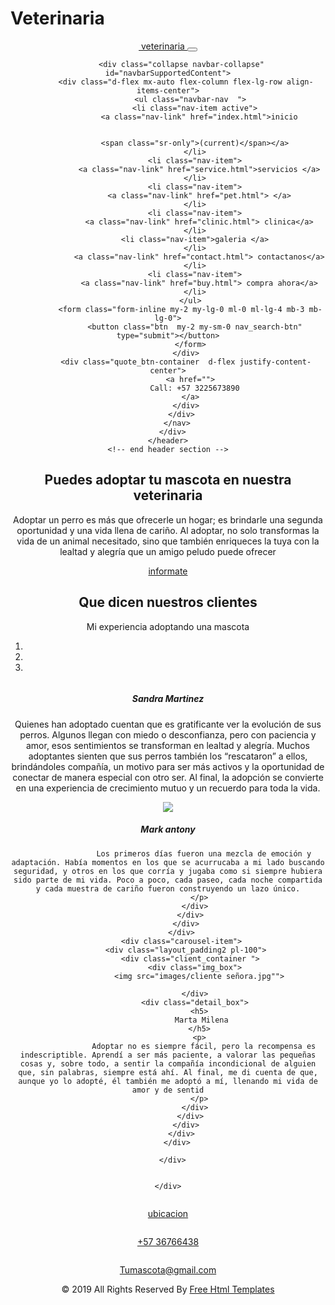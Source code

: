 # Veterinaria
<!DOCTYPE html>
<html>

<head>
  <!-- Basic -->
  <meta charset="utf-8" />
  <meta http-equiv="X-UA-Compatible" content="IE=edge" />
  <!-- Mobile Metas -->
  <meta name="viewport" content="width=device-width, initial-scale=1, shrink-to-fit=no" />
  <!-- Site Metas -->
  <meta name="keywords" content="" />
  <meta name="description" content="" />
  <meta name="author" content="" />

  <title>veterinaria</title>

  <!-- slider stylesheet -->
  <link rel="stylesheet" type="text/css"
    href="https://cdnjs.cloudflare.com/ajax/libs/OwlCarousel2/2.1.3/assets/owl.carousel.min.css" />

  <!-- bootstrap core css -->

  <link rel="stylesheet" type="text/css" href="css/bootstrap.css" />

  <!-- fonts style -->
  <link href="https://fonts.googleapis.com/css?family=Dosis:400,500|Poppins:400,700&display=swap" rel="stylesheet">
  <!-- Custom styles for this template -->
  <link href="css/style.css" rel="stylesheet" />
  <!-- responsive style -->
  <link href="css/responsive.css" rel="stylesheet" />
</head>

<body class="sub_page">
  <div class="hero_area">
    <!-- header section strats -->
    <header class="header_section">
      <div class="container-fluid">
        <nav class="navbar navbar-expand-lg custom_nav-container ">
          <a class="navbar-brand" href="index.html">
            <img src="images/logo.png" alt="">
            <span>
              veterinaria
            </span>
          </a>
          <button class="navbar-toggler" type="button" data-toggle="collapse" data-target="#navbarSupportedContent"
            aria-controls="navbarSupportedContent" aria-expanded="false" aria-label="Toggle navigation">
            <span class="navbar-toggler-icon"></span>
          </button>

          <div class="collapse navbar-collapse" id="navbarSupportedContent">
            <div class="d-flex mx-auto flex-column flex-lg-row align-items-center">
              <ul class="navbar-nav  ">
                <li class="nav-item active">
                  <a class="nav-link" href="index.html">inicio
                    
                    
                <span class="sr-only">(current)</span></a>
                </li>
                <li class="nav-item">
                  <a class="nav-link" href="service.html">servicios </a>
                </li>
                <li class="nav-item">
                  <a class="nav-link" href="pet.html"> </a>
                </li>
                <li class="nav-item">
                  <a class="nav-link" href="clinic.html"> clinica</a>
                </li>
                <li class="nav-item">galeria </a>
                </li>
                  <a class="nav-link" href="contact.html"> contactanos</a>
                </li>
                <li class="nav-item">
                  <a class="nav-link" href="buy.html"> compra ahora</a>
                </li>
              </ul>
              <form class="form-inline my-2 my-lg-0 ml-0 ml-lg-4 mb-3 mb-lg-0">
                <button class="btn  my-2 my-sm-0 nav_search-btn" type="submit"></button>
              </form>
            </div>
            <div class="quote_btn-container  d-flex justify-content-center">
              <a href="">
                Call: +57 3225673890
              </a>
            </div>
          </div>
        </nav>
      </div>
    </header>
    <!-- end header section -->
  </div>


  <!-- buy section -->

  <section class="buy_section layout_padding">
    <div class="container">
      <h2>
        Puedes adoptar tu mascota en nuestra veterinaria
      </h2>
      <p>
        Adoptar un perro es más que ofrecerle un hogar; es brindarle una segunda oportunidad y una vida llena de cariño. Al adoptar, no solo transformas la vida de un animal necesitado, sino que también enriqueces la tuya con la lealtad y alegría que un amigo peludo puede ofrecer
      </p>
      <div class="d-flex justify-content-center">
        <a href="">
          informate
        </a>
      </div>
    </div>
  </section>

  <!-- end buy section -->

  <!-- client section -->
  <section class="client_section layout_padding-bottom">
    <div class="container">
      <h2 class="custom_heading text-center">
        Que dicen nuestros
        <span>
          clientes
        </span>
      </h2>
      <p class="text-center">
        Mi experiencia adoptando una mascota
      </p>
      <div id="carouselExample2Indicators" class="carousel slide" data-ride="carousel">
        <ol class="carousel-indicators">
          <li data-target="#carouselExample2Indicators" data-slide-to="0" class="active"></li>
          <li data-target="#carouselExample2Indicators" data-slide-to="1"></li>
          <li data-target="#carouselExample2Indicators" data-slide-to="2"></li>
        </ol>
        <div class="carousel-inner">
          <div class="carousel-item active">
            <div class="layout_padding2 pl-100">
              <div class="client_container ">
                <div class="img_box">
                  <img src="images/client.jpg" alt="">
                </div>
                <div class="detail_box">
                  <h5>
                    Sandra Martinez
                  </h5>
                  <p>
                    Quienes han adoptado cuentan que es gratificante ver la evolución de sus perros. Algunos llegan con miedo o desconfianza, pero con paciencia y amor, esos sentimientos se transforman en lealtad y alegría. Muchos adoptantes sienten que sus perros también los “rescataron” a ellos, brindándoles compañía, un motivo para ser más activos y la oportunidad de conectar de manera especial con otro ser. Al final, la adopción se convierte en una experiencia de crecimiento mutuo y un recuerdo para toda la vida.
                  </p>
                </div>
              </div>
            </div>
          </div>
          <div class="carousel-item">
            <div class="layout_padding2 pl-100">
              <div class="client_container ">
                <div class="img_box">
                  <img src="images/cliente hombre.jpg"">
                </div>
                <div class="detail_box">
                  <h5>
                     Mark antony
                  </h5>
                  <p>
                   
                    Los primeros días fueron una mezcla de emoción y adaptación. Había momentos en los que se acurrucaba a mi lado buscando seguridad, y otros en los que corría y jugaba como si siempre hubiera sido parte de mi vida. Poco a poco, cada paseo, cada noche compartida y cada muestra de cariño fueron construyendo un lazo único.
                  </p>
                </div>
              </div>
            </div>
          </div>
          <div class="carousel-item">
            <div class="layout_padding2 pl-100">
              <div class="client_container ">
                <div class="img_box">
                  <img src="images/cliente señora.jpg"">
            
                </div>
                <div class="detail_box">
                  <h5>
                   Marta Milena
                  </h5>
                  <p>
                    Adoptar no es siempre fácil, pero la recompensa es indescriptible. Aprendí a ser más paciente, a valorar las pequeñas cosas y, sobre todo, a sentir la compañía incondicional de alguien que, sin palabras, siempre está ahí. Al final, me di cuenta de que, aunque yo lo adopté, él también me adoptó a mí, llenando mi vida de amor y de sentid
                  </p>
                </div>
              </div>
            </div>
          </div>
        </div>

      </div>


    </div>

  </section>
  <!-- end client section -->


  <!-- info section -->
  <section class="info_section layout_padding2">
    <div class="container">
      <div class="info_items">
        <a href="">
          <div class="item ">
            <div class="img-box box-1">
              <img src="" alt="">
            </div>
            <div class="detail-box">
              <p>
                ubicacion
              </p>
            </div>
          </div>
        </a>
        <a href="">
          <div class="item ">
            <div class="img-box box-2">
              <img src="" alt="">
            </div>
            <div class="detail-box">
              <p>
                +57 36766438
              </p>
            </div>
          </div>
        </a>
        <a href="">
          <div class="item ">
            <div class="img-box box-3">
              <img src="" alt="">
            </div>
            <div class="detail-box">
              <p>
                Tumascota@gmail.com
              </p>
            </div>
          </div>
        </a>
      </div>
    </div>
  </section>

  <!-- end info_section -->

  <!-- footer section -->
  <section class="container-fluid footer_section">
    <p>
      &copy; 2019 All Rights Reserved By
      <a href="https://html.design/">Free Html Templates</a>
    </p>
  </section>
  <!-- footer section -->

  <script type="text/javascript" src="js/jquery-3.4.1.min.js"></script>
  <script type="text/javascript" src="js/bootstrap.js"></script>

</body>

</html>
